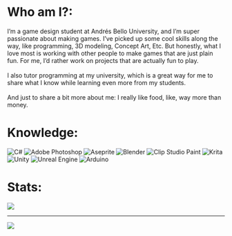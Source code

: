 # Who am I?:
I’m a game design student at Andrés Bello University, and I’m super passionate about making games. I’ve picked up some cool skills along the way, like programming, 3D modeling, Concept Art, Etc. But honestly, what I love most is working with other people to make games that are just plain fun. For me, I’d rather work on projects that are actually fun to play.<br><br>I also tutor programming at my university, which is a great way for me to share what I know while learning even more from my students.<br><br>And just to share a bit more about me: I really like food, like, way more than money.


<!--## Socials:
[![Pinterest](https://img.shields.io/badge/Pinterest-%23E60023.svg?logo=Pinterest&logoColor=white)](https://pinterest.com/A74x_na) <-->

# Knowledge:
![C#](https://img.shields.io/badge/c%23-%23239120.svg?style=for-the-badge&logo=csharp&logoColor=white) ![Adobe Photoshop](https://img.shields.io/badge/adobe%20photoshop-%2331A8FF.svg?style=for-the-badge&logo=adobe%20photoshop&logoColor=white) ![Aseprite](https://img.shields.io/badge/Aseprite-FFFFFF?style=for-the-badge&logo=Aseprite&logoColor=#7D929E) ![Blender](https://img.shields.io/badge/blender-%23F5792A.svg?style=for-the-badge&logo=blender&logoColor=white) ![Clip Studio Paint](https://img.shields.io/badge/ClipStudioPaint-%23CFD3D3.svg?style=for-the-badge&logo=ClipStudioPaint&logoColor=white) ![Krita](https://img.shields.io/badge/Krita-203759?style=for-the-badge&logo=krita&logoColor=EEF37B) ![Unity](https://img.shields.io/badge/unity-%23000000.svg?style=for-the-badge&logo=unity&logoColor=white) ![Unreal Engine](https://img.shields.io/badge/unrealengine-%23313131.svg?style=for-the-badge&logo=unrealengine&logoColor=white) ![Arduino](https://img.shields.io/badge/-Arduino-00979D?style=for-the-badge&logo=Arduino&logoColor=white)
# Stats:
![](https://github-readme-streak-stats.herokuapp.com/?user=Punky12868&theme=dark&hide_border=true)<br/>

---
[![](https://visitcount.itsvg.in/api?id=PUNKKY&icon=0&color=10)](https://visitcount.itsvg.in)
